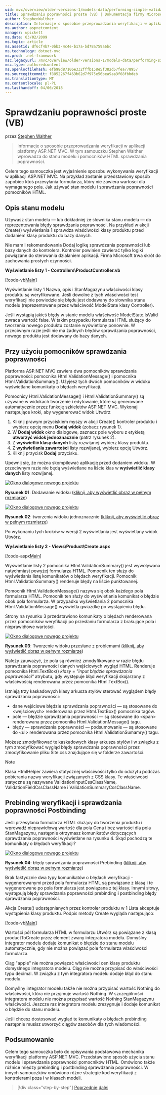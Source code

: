 ```yaml
---
uid: mvc/overview/older-versions-1/models-data/performing-simple-validation-vb
title: Sprawdzaniu poprawności proste (VB) | Dokumentacja firmy Microsoft
author: StephenWalther
description: Informacje o sposobie przeprowadzania weryfikacji w aplikacji platformy ASP.NET MVC. W tym samouczku Stephen Walther wprowadza do stanu modelu i pomocnika weryfikacji HTML...
ms.author: aspnetcontent
manager: wpickett
ms.date: 03/02/2009
ms.topic: article
ms.assetid: df6cf4b7-0bb3-4c4e-b17a-bd78a759a6bc
ms.technology: dotnet-mvc
ms.prod: .net-framework
msc.legacyurl: /mvc/overview/older-versions-1/models-data/performing-simple-validation-vb
msc.type: authoredcontent
ms.openlocfilehash: efb98d87106e332fffb158e5f382d57fea778957
ms.sourcegitcommit: f8852267f463b62d7f975e56bea9aa3f68fbbdeb
ms.translationtype: MT
ms.contentlocale: pl-PL
ms.lasthandoff: 04/06/2018
---
```

<a name="performing-simple-validation-vb"></a>Sprawdzaniu poprawności proste (VB)
====================
przez [Stephen Walther](https://github.com/StephenWalther)

> Informacje o sposobie przeprowadzania weryfikacji w aplikacji platformy ASP.NET MVC. W tym samouczku Stephen Walther wprowadza do stanu modelu i pomocników HTML sprawdzania poprawności.


Celem tego samouczka jest wyjaśnienie sposobu wykonywania weryfikacji w aplikacji ASP.NET MVC. Na przykład zostanie przedstawiony sposób zapobiec ktoś przesyłania formularza, który nie zawiera wartości dla wymaganego pola. Jak używać stan modelu i sprawdzania poprawności pomocników HTML.

## <a name="understanding-model-state"></a>Opis stanu modelu

Używasz stan modelu — lub dokładniej ze słownika stanu modelu — do reprezentowania błędy sprawdzania poprawności. Na przykład w akcji Create() wyświetlania 1 sprawdza właściwości klasy produktu przed dodaniem klasy produktu do bazy danych.


Nie mam I rekomendowania Dodaj logikę sprawdzania poprawności lub bazy danych do kontrolera. Kontroler powinien zawierać tylko logiki powiązane do sterowania działaniem aplikacji. Firma Microsoft trwa skrót do zachowania prostych czynności.


**Wyświetlanie listy 1 - Controllers\ProductController.vb**

[!code-vb[Main](performing-simple-validation-vb/samples/sample1.vb)]

Wyświetlanie listy 1 Nazwa, opis i StanMagazynu właściwości klasy produktu są weryfikowane. Jeśli dowolne z tych właściwości test weryfikacji nie powiedzie się błędu jest dodawany do słownika stanu modelu (reprezentowane przez właściwość ModelState klasy Controller).

Jeśli wystąpią jakieś błędy w stanie modelu właściwość ModelState.IsValid zwraca wartość false. W takim przypadku formularza HTML służący do tworzenia nowego produktu zostanie wyświetlony ponownie. W przeciwnym razie jeśli nie ma żadnych błędów sprawdzania poprawności, nowego produktu jest dodawany do bazy danych.

## <a name="using-the-validation-helpers"></a>Przy użyciu pomocników sprawdzania poprawności

Platforma ASP.NET MVC zawiera dwa pomocników sprawdzania poprawności: pomocnika Html.ValidationMessage() i pomocnika Html.ValidationSummary(). Użyjesz tych dwóch pomocników w widoku wyświetlane komunikaty o błędach weryfikacji.

Pomocnicy Html.ValidationMessage() i Html.ValidationSummary() są używane w widokach tworzenie i edytowanie, które są generowane automatycznie przez funkcję szkieletów ASP.NET MVC. Wykonaj następujące kroki, aby wygenerować widok Utwórz:

1. Kliknij prawym przyciskiem myszy w akcji Create() kontroler produktu i wybierz opcję menu **Dodaj widok** (zobacz rysunek 1).
2. W **Dodaj widok** okno dialogowe, zaznacz pole wyboru z etykietą **utworzyć widok jednoznacznie** (patrz rysunek 2).
3. Z **wyświetlić klasy danych** listy rozwijanej wybierz klasy produktu.
4. Z **wyświetlania zawartości** listy rozwijanej, wybierz opcję Utwórz.
5. Kliknij przycisk **Dodaj** przycisku.


Upewnij się, że można skompilować aplikację przed dodaniem widoku. W przeciwnym razie nie będą wyświetlane na liście klas w **wyświetlić klasy danych** listy rozwijanej.


[![Okno dialogowe nowego projektu](performing-simple-validation-vb/_static/image1.jpg)](performing-simple-validation-vb/_static/image1.png)

**Rysunek 01**: Dodawanie widoku ([kliknij, aby wyświetlić obraz w pełnym rozmiarze](performing-simple-validation-vb/_static/image2.png))


[![Okno dialogowe nowego projektu](performing-simple-validation-vb/_static/image2.jpg)](performing-simple-validation-vb/_static/image3.png)

**Rysunek 02**: tworzenia widoku jednoznacznie ([kliknij, aby wyświetlić obraz w pełnym rozmiarze](performing-simple-validation-vb/_static/image4.png))


Po wykonaniu tych kroków w wersji 2 wyświetlania jest wyświetlany widok Utwórz.

**Wyświetlanie listy 2 - Views\Product\Create.aspx**

[!code-aspx[Main](performing-simple-validation-vb/samples/sample2.aspx)]

Wyświetlanie listy 2 pomocnika Html.ValidationSummary() jest wywoływana natychmiast powyżej formularza HTML. Pomocnik ten służy do wyświetlania listę komunikatów o błędach weryfikacji. Pomocnik Html.ValidationSummary() renderuje błędy na liście punktowanej.

Pomocnik Html.ValidationMessage() nazywa się obok każdego pola formularza HTML. Pomocnik ten służy do wyświetlania komunikat o błędzie obok pola formularza. W przypadku wyświetlania 2 pomocnika Html.ValidationMessage() wyświetla gwiazdkę po wystąpieniu błędu.

Strony na rysunku 3 przedstawiono komunikaty o błędach renderowana przez pomocników weryfikacji po przesłaniu formularza z brakujące pola i nieprawidłowe wartości.


[![Okno dialogowe nowego projektu](performing-simple-validation-vb/_static/image3.jpg)](performing-simple-validation-vb/_static/image5.png)

**Rysunek 03**: Tworzenie widoku przesłane z problemami ([kliknij, aby wyświetlić obraz w pełnym rozmiarze](performing-simple-validation-vb/_static/image6.png))


Należy zauważyć, że pola są również zmodyfikowane w razie błędu sprawdzania poprawności danych wejściowych wygląd HTML. Renderuje pomocnika Html.TextBox() *klasy = "input błędzie sprawdzania poprawności"* atrybutu, gdy występuje błąd weryfikacji skojarzony z właściwością renderowana przez pomocnika Html.TextBox().

Istnieją trzy kaskadowych klasy arkusza stylów sterować wyglądem błędy sprawdzania poprawności:

- dane wejściowe błędzie sprawdzania poprawności — są stosowane do &lt;wejściowych&gt; renderowana przez Html.TextBox() pomocnika tagów.
- pole — błędzie sprawdzania poprawności — są stosowane do &lt;span&gt; renderowana przez pomocnika Html.ValidationMessage() tagu.
- błędy — sprawdzania poprawności — podsumowanie — są stosowane do &lt;ul&gt; renderowana przez pomocnika Html.ValidationSumamry() tagu.

Możesz zmodyfikować te kaskadowych klasy arkusza stylów i w związku z tym zmodyfikować wygląd błędy sprawdzania poprawności przez zmodyfikowanie pliku Site.css znajdujące się w folderze zawartości.

> [!NOTE] 
> 
> Klasa HtmlHelper zawiera statycznej właściwości tylko do odczytu podczas pobierania nazwy weryfikacji związanych z CSS klasy. Te właściwości statyczne są nazywane ValidationInputCssClassName, ValidationFieldCssClassName i ValidationSummaryCssClassName.


## <a name="prebinding-validation-and-postbinding-validation"></a>Prebinding weryfikacji i sprawdzania poprawności Postbinding

Jeśli przesyłania formularza HTML służący do tworzenia produktu i wprowadź nieprawidłową wartość dla pola Cena i bez wartości dla pola StanMagazynu, następnie otrzymasz komunikatów dotyczących sprawdzania poprawności wyświetlane na rysunku 4. Skąd pochodzą te komunikaty o błędach weryfikacji?


[![Okno dialogowe nowego projektu](performing-simple-validation-vb/_static/image4.jpg)](performing-simple-validation-vb/_static/image7.png)

**Rysunek 04**: błędy sprawdzania poprawności Prebinding ([kliknij, aby wyświetlić obraz w pełnym rozmiarze](performing-simple-validation-vb/_static/image8.png))


Brak faktycznie dwa typy komunikatów o błędach weryfikacji - wygenerowanymi przed pola formularza HTML są powiązane z klasą i te wygenerowane po pola formularza jest powiązana z tej klasy. Innymi słowy, występują błędy sprawdzania poprawności prebinding i postbinding błędy sprawdzania poprawności.

Akcja Create() udostępnianych przez kontroler produktu w 1 Lista akceptuje wystąpienia klasy produktu. Podpis metody Create wygląda następująco:

[!code-vb[Main](performing-simple-validation-vb/samples/sample3.vb)]

Wartości pól formularza HTML w formularzu Utwórz są powiązane z klasą productToCreate przez element zwany integratora modelu. Domyślny integrator modelu dodaje komunikat o błędzie do stanu modelu automatycznie, gdy nie można powiązać pole formularza właściwości formularza.

Ciąg "apple" nie można powiązać właściwości cen klasy produktu domyślnego integratora modelu. Ciąg nie można przypisać do właściwości typu decimal. W związku z tym integratora modelu dodaje błąd do stanu modelu.

Domyślny integrator modelu także nie można przypisać wartość Nothing do właściwości, która nie przyjmuje wartość Nothing. W szczególności integratora modelu nie można przypisać wartość Nothing StanMagazynu właściwości. Jeszcze raz integratora modelu zrezygnuje i dodaje komunikat o błędzie do stanu modelu.

Jeśli chcesz dostosować wygląd te komunikaty o błędach prebinding następnie musisz utworzyć ciągów zasobów dla tych wiadomości.

## <a name="summary"></a>Podsumowanie

Celem tego samouczka było do opisywania podstawowa mechanika weryfikacji platformy ASP.NET MVC. Przedstawiono sposób użycia stanu modelu i sprawdzania poprawności pomocników HTML. Omówiono także różnice między prebinding i postbinding sprawdzania poprawności. W innych samouczków omówiono różne strategie kod weryfikacji z kontrolerami poza i w klasach modeli.

> [!div class="step-by-step"]
> [Poprzednie](displaying-a-table-of-database-data-vb.md)
> [dalej](validating-with-the-idataerrorinfo-interface-vb.md)
